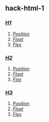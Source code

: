 ## hack-html-1

### *[H1](https://github.com/GokoshiJr/hack-html-1/tree/master/H1)*
1. *[Position](https://github.com/GokoshiJr/hack-html-1/tree/master/H1/1.%20position)*
2. *[Float](https://github.com/GokoshiJr/hack-html-1/tree/master/H1/2.%20float)*
3. *[Flex](https://github.com/GokoshiJr/hack-html-1/tree/master/H1/3.%20flex)*

### *[H2](https://github.com/GokoshiJr/hack-html-1/tree/master/H2)*
1. *[Position](https://github.com/GokoshiJr/hack-html-1/tree/master/H2/1.%20position)*
2. *[Float](https://github.com/GokoshiJr/hack-html-1/tree/master/H2/2.%20float)*
3. *[Flex](https://github.com/GokoshiJr/hack-html-1/tree/master/H2/3.%20flex)*

### *[H3](https://github.com/GokoshiJr/hack-html-1/tree/master/H3)*
1. *[Position](https://github.com/GokoshiJr/hack-html-1/tree/master/H3/1.%20position)*
2. *[Float](https://github.com/GokoshiJr/hack-html-1/tree/master/H3/2.%20float)*
3. *[Flex](https://github.com/GokoshiJr/hack-html-1/tree/master/H3/3.%20flex)*
